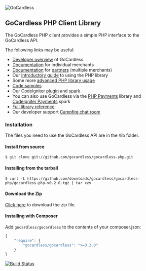 ![GoCardless](https://gocardless.com/resources/logo.png)

## GoCardless PHP Client Library

The GoCardless PHP client provides a simple PHP interface to the GoCardless
API.

The following links may be useful:

- [Developer overview](http://blog.gocardless.com/post/19695292096/goingcardless-an-introduction-to-gocardless-for) of GoCardless
- [Documentation](https://gocardless.com/docs/php/merchant_client_guide) for individual merchants
- [Documentation](https://gocardless.com/docs/php/partner_client_guide) for [partners](http://blog.gocardless.com/post/19743008707/goingcardless-our-partner-system-explained) (multiple merchants)
- Our [introductory guide](http://blog.gocardless.com/post/17945439079/gocardless-php-library) to using the PHP library
- Some more [advanced PHP library usage](http://blog.gocardless.com/post/17945439079/gocardless-php-library)
- [Code samples](https://github.com/gocardless/gocardless-php/tree/master/examples)
- Our CodeIgniter [plugin](https://github.com/gocardless/codeigniter-gocardless) and [spark](http://getsparks.org/packages/GoCardless/versions/HEAD/show)
- You can also use GoCardless via the [PHP Payments](https://github.com/calvinfroedge/PHP-Payments) library and [CodeIgniter Payments](http://getsparks.org/packages/codeigniter-payments/versions/HEAD/show) spark
- [Full library reference](http://gocardless.github.com/gocardless-php/)
- Our developer support [Campfire chat room](https://gocardless.campfirenow.com/3ae88)

### Installation

The files you need to use the GoCardless API are in the /lib folder.

#### Install from source

```console
$ git clone git://github.com/gocardless/gocardless-php.git
```

#### Installing from the tarball

```console
$ curl -L https://github.com/downloads/gocardless/gocardless-php/gocardless-php-v0.2.0.tgz | tar xzv
```

#### Download the Zip

[Click here](https://github.com/gocardless/gocardless-php/zipball/v0.2.0)
to download the zip file.

#### Installing with Composer

Add `gocardless/gocardless` to the contents of your composer.json:

```javascript
{
    "require": {
        "gocardless/gocardless": ">=0.2.0"
    }
}
```

[![Build Status](https://secure.travis-ci.org/gocardless/gocardless-php.png?branch=master)](http://travis-ci.org/gocardless/gocardless-php)
